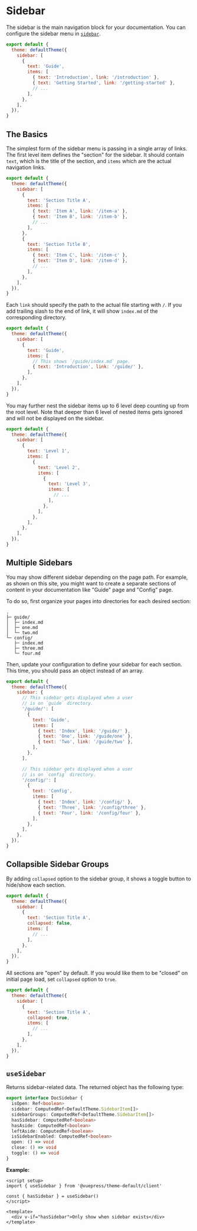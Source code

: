 # Sidebar

The sidebar is the main navigation block for your documentation. You can configure the sidebar menu in [`sidebar`](./config.md#sidebar).

```js
export default {
  theme: defaultTheme({
    sidebar: [
      {
        text: 'Guide',
        items: [
          { text: 'Introduction', link: '/introduction' },
          { text: 'Getting Started', link: '/getting-started' },
          // ...
        ],
      },
    ],
  }),
}
```

## The Basics

The simplest form of the sidebar menu is passing in a single array of links. The first level item defines the "section" for the sidebar. It should contain `text`, which is the title of the section, and `items` which are the actual navigation links.

```js
export default {
  theme: defaultTheme({
    sidebar: [
      {
        text: 'Section Title A',
        items: [
          { text: 'Item A', link: '/item-a' },
          { text: 'Item B', link: '/item-b' },
          // ...
        ],
      },
      {
        text: 'Section Title B',
        items: [
          { text: 'Item C', link: '/item-c' },
          { text: 'Item D', link: '/item-d' },
          // ...
        ],
      },
    ],
  }),
}
```

Each `link` should specify the path to the actual file starting with `/`. If you add trailing slash to the end of link, it will show `index.md` of the corresponding directory.

```js
export default {
  theme: defaultTheme({
    sidebar: [
      {
        text: 'Guide',
        items: [
          // This shows `/guide/index.md` page.
          { text: 'Introduction', link: '/guide/' },
        ],
      },
    ],
  }),
}
```

You may further nest the sidebar items up to 6 level deep counting up from the root level. Note that deeper than 6 level of nested items gets ignored and will not be displayed on the sidebar.

```js
export default {
  theme: defaultTheme({
    sidebar: [
      {
        text: 'Level 1',
        items: [
          {
            text: 'Level 2',
            items: [
              {
                text: 'Level 3',
                items: [
                  // ...
                ],
              },
            ],
          },
        ],
      },
    ],
  }),
}
```

## Multiple Sidebars

You may show different sidebar depending on the page path. For example, as shown on this site, you might want to create a separate sections of content in your documentation like "Guide" page and "Config" page.

To do so, first organize your pages into directories for each desired section:

```
.
├─ guide/
│  ├─ index.md
│  ├─ one.md
│  └─ two.md
└─ config/
   ├─ index.md
   ├─ three.md
   └─ four.md
```

Then, update your configuration to define your sidebar for each section. This time, you should pass an object instead of an array.

```js
export default {
  theme: defaultTheme({
    sidebar: {
      // This sidebar gets displayed when a user
      // is on `guide` directory.
      '/guide/': [
        {
          text: 'Guide',
          items: [
            { text: 'Index', link: '/guide/' },
            { text: 'One', link: '/guide/one' },
            { text: 'Two', link: '/guide/two' },
          ],
        },
      ],

      // This sidebar gets displayed when a user
      // is on `config` directory.
      '/config/': [
        {
          text: 'Config',
          items: [
            { text: 'Index', link: '/config/' },
            { text: 'Three', link: '/config/three' },
            { text: 'Four', link: '/config/four' },
          ],
        },
      ],
    },
  }),
}
```

## Collapsible Sidebar Groups

By adding `collapsed` option to the sidebar group, it shows a toggle button to hide/show each section.

```js
export default {
  theme: defaultTheme({
    sidebar: [
      {
        text: 'Section Title A',
        collapsed: false,
        items: [
          // ...
        ],
      },
    ],
  }),
}
```

All sections are "open" by default. If you would like them to be "closed" on initial page load, set `collapsed` option to `true`.

```js
export default {
  theme: defaultTheme({
    sidebar: [
      {
        text: 'Section Title A',
        collapsed: true,
        items: [
          // ...
        ],
      },
    ],
  }),
}
```

## `useSidebar` <Badge type="info" text="composable" />

Returns sidebar-related data. The returned object has the following type:

```ts
export interface DocSidebar {
  isOpen: Ref<boolean>
  sidebar: ComputedRef<DefaultTheme.SidebarItem[]>
  sidebarGroups: ComputedRef<DefaultTheme.SidebarItem[]>
  hasSidebar: ComputedRef<boolean>
  hasAside: ComputedRef<boolean>
  leftAside: ComputedRef<boolean>
  isSidebarEnabled: ComputedRef<boolean>
  open: () => void
  close: () => void
  toggle: () => void
}
```

**Example:**

```vue
<script setup>
import { useSidebar } from '@vuepress/theme-default/client'

const { hasSidebar } = useSidebar()
</script>

<template>
  <div v-if="hasSidebar">Only show when sidebar exists</div>
</template>
```
